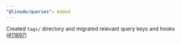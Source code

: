 ```yaml
---
"@linode/queries": Added
---
```


Created `tags/` directory and migrated relevant query keys and hooks ([#11897](https://github.com/linode/manager/pull/11897))
